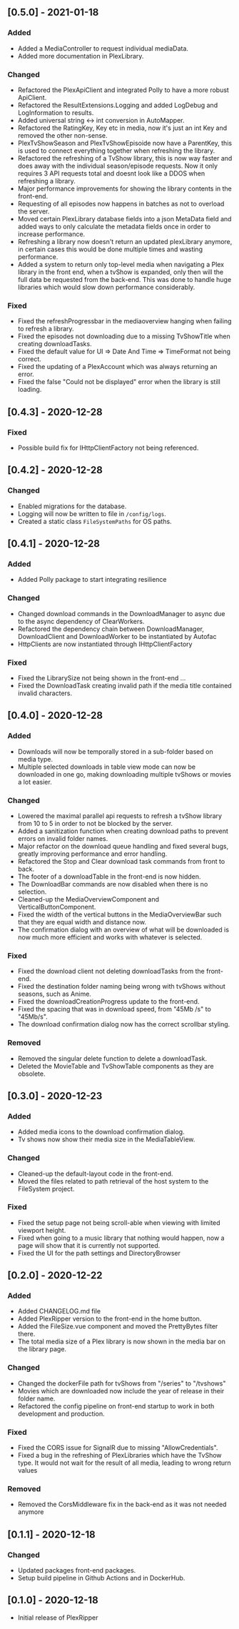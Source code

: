 ## [0.5.0] - 2021-01-18
### Added
-   Added a MediaController to request individual mediaData.
-   Added more documentation in PlexLibrary.

### Changed
-   Refactored the PlexApiClient and integrated Polly to have a more robust ApiClient.
-   Refactored the ResultExtensions.Logging and added LogDebug and LogInformation to results.
-   Added universal string <-> int conversion in AutoMapper.
-   Refactored the RatingKey, Key etc in media, now it's just an int Key and removed the other non-sense.
-   PlexTvShowSeason and PlexTvShowEpisoide now have a ParentKey, this is used to connect everything together when refreshing the library.
-   Refactored the refreshing of a TvShow library, this is now way faster and does away with the individual season/episode requests. Now it only requires 3 API requests total and doesnt look like a DDOS  when refreshing a library.
-   Major performance improvements for showing the library contents in the front-end.
-   Requesting of all episodes now happens in batches as not to overload the server.
-   Moved certain PlexLibrary database fields into a json MetaData field and added ways to only calculate the metadata fields once in order to increase performance.
-   Refreshing a library now doesn't return an updated plexLibrary anymore, in certain cases this would be done multiple times and wasting performance.
-   Added a system to return only top-level media when navigating a Plex library in the front end, when a tvShow is expanded, only then will the full data be requested from the back-end. This was done to handle huge libraries which would slow down performance considerably.

### Fixed
-   Fixed the refreshProgressbar in the mediaoverview hanging when failing to refresh a library.
-   Fixed the episodes not downloading due to a missing TvShowTitle when creating downloadTasks.
-   Fixed the default value for UI => Date And Time => TimeFormat not being correct.
-   Fixed the updating of a PlexAccount which was always returning an error.
-   Fixed the false "Could not be displayed" error when the library is still loading.


## [0.4.3] - 2020-12-28

### Fixed

-   Possible build fix for IHttpClientFactory not being referenced.

## [0.4.2] - 2020-12-28

### Changed

-   Enabled migrations for the database.
-   Logging will now be written to file in `/config/logs`.
-   Created a static class `FileSystemPaths` for OS paths.

## [0.4.1] - 2020-12-28

### Added

-   Added Polly package to start integrating resilience

### Changed

-   Changed download commands in the DownloadManager to async due to the async dependency of ClearWorkers.
-   Refactored the dependency chain between DownloadManager, DownloadClient and DownloadWorker to be instantiated by Autofac
-   HttpClients are now instantiated through IHttpClientFactory

### Fixed

-   Fixed the LibrarySize not being shown in the front-end …
-   Fixed the DownloadTask creating invalid path if the media title contained invalid characters.

## [0.4.0] - 2020-12-28

### Added

-   Downloads will now be temporally stored in a sub-folder based on media type.
-   Multiple selected downloads in table view mode can now be downloaded in one go, making downloading multiple tvShows or movies a lot easier.

### Changed

-   Lowered the maximal parallel api requests to refresh a tvShow library from 10 to 5 in order to not be blocked by the server.
-   Added a sanitization function when creating download paths to prevent errors on invalid folder names.
-   Major refactor on the download queue handling and fixed several bugs, greatly improving performance and error handling.
-   Refactored the Stop and Clear download task commands from front to back.
-   The footer of a downloadTable in the front-end is now hidden.
-   The DownloadBar commands are now disabled when there is no selection.
-   Cleaned-up the MediaOverviewComponent and VerticalButtonComponent.
-   Fixed the width of the vertical buttons in the MediaOverviewBar such that they are equal width and distance now.
-   The confirmation dialog with an overview of what will be downloaded is now much more efficient and works with whatever is selected.

### Fixed

-   Fixed the download client not deleting downloadTasks from the front-end.
-   Fixed the destination folder naming being wrong with tvShows without seasons, such as Anime.
-   Fixed the downloadCreationProgress update to the front-end.
-   Fixed the spacing that was in download speed, from "45Mb /s" to "45Mb/s".
-   The download confirmation dialog now has the correct scrollbar styling.

### Removed

-   Removed the singular delete function to delete a downloadTask.
-   Deleted the MovieTable and TvShowTable components as they are obsolete.

## [0.3.0] - 2020-12-23

### Added

-   Added media icons to the download confirmation dialog.
-   Tv shows now show their media size in the MediaTableView.

### Changed

-   Cleaned-up the default-layout code in the front-end.
-   Moved the files related to path retrieval of the host system to the FileSystem project.

### Fixed

-   Fixed the setup page not being scroll-able when viewing with limited viewport height.
-   Fixed when going to a music library that nothing would happen, now a page will show that it is currently not supported.
-   Fixed the UI for the path settings and DirectoryBrowser

## [0.2.0] - 2020-12-22

### Added

-   Added CHANGELOG.md file
-   Added PlexRipper version to the front-end in the home button.
-   Added the FileSize.vue component and moved the PrettyBytes filter there.
-   The total media size of a Plex library is now shown in the media bar on the library page.

### Changed

-   Changed the dockerFile path for tvShows from "/series" to "/tvshows"
-   Movies which are downloaded now include the year of release in their folder name.
-   Refactored the config pipeline on front-end startup to work in both development and production.

### Fixed

-   Fixed the CORS issue for SignalR due to missing "AllowCredentials".
-   Fixed a bug in the refreshing of PlexLibraries which have the TvShow type.
    It would not wait for the result of all media, leading to wrong return values

### Removed

-   Removed the CorsMiddleware fix in the back-end as it was not needed anymore

## [0.1.1] - 2020-12-18

### Changed

-   Updated packages front-end packages.
-   Setup build pipeline in Github Actions and in DockerHub.

## [0.1.0] - 2020-12-18

-   Initial release of PlexRipper
